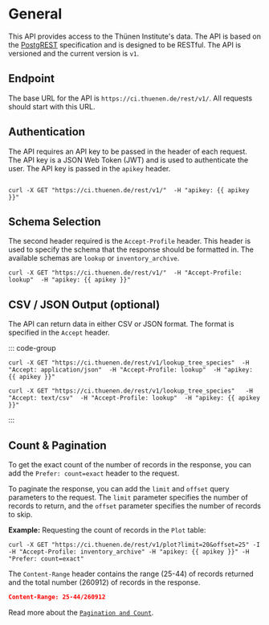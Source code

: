 
<script setup>
  let apikey = 'eyJhbGciOiJIUzI1NiIsInR5cCI6IkpXVCJ9.eyJyb2xlIjoiYW5vbiIsImlzcyI6InN1cGFiYXNlIiwiaWF0IjoxNzQ1NzkxMjAwLCJleHAiOjE5MDM1NTc2MDB9.hXiYlA_168hHZ6fk3zPgABQUpEcqkYRMzu0A5W5PtYU';
  //apikey = "[apikey]";
</script>

# General

This API provides access to the Thünen Institute's data. The API is based on the [PostgREST](https://docs.postgrest.org/en/v12/) specification and is designed to be RESTful. The API is versioned and the current version is `v1`.

## Endpoint

The base URL for the API is `https://ci.thuenen.de/rest/v1/`. All requests should start with this URL.

## Authentication

The API requires an API key to be passed in the header of each request. The API key is a JSON Web Token (JWT) and is used to authenticate the user. The API key is passed in the `apikey` header.

```txt-vue

curl -X GET "https://ci.thuenen.de/rest/v1/"  -H "apikey: {{ apikey }}"

```

## Schema Selection

The second header required is the `Accept-Profile` header. This header is used to specify the schema that the response should be formatted in. The available schemas are `lookup` or `inventory_archive`.

```txt-vue
curl -X GET "https://ci.thuenen.de/rest/v1/"  -H "Accept-Profile: lookup"  -H "apikey: {{ apikey }}"
```

## CSV / JSON Output (optional)

The API can return data in either CSV or JSON format. The format is specified in the `Accept` header.

::: code-group

```txt-vue [JSON (default)]
curl -X GET "https://ci.thuenen.de/rest/v1/lookup_tree_species"  -H "Accept: application/json"  -H "Accept-Profile: lookup"  -H "apikey: {{ apikey }}"
```

```txt-vue [CSV]
curl -X GET "https://ci.thuenen.de/rest/v1/lookup_tree_species"   -H "Accept: text/csv"  -H "Accept-Profile: lookup"  -H "apikey: {{ apikey }}"
```

:::

## Count & Pagination

To get the exact count of the number of records in the response, you can add the `Prefer: count=exact` header to the request.

To paginate the response, you can add the `limit` and `offset` query parameters to the request. The `limit` parameter specifies the number of records to return, and the `offset` parameter specifies the number of records to skip.



**Example:** Requesting the count of records in the `Plot` table:

```txt-vue [count]
curl -X GET "https://ci.thuenen.de/rest/v1/plot?limit=20&offset=25" -I -H "Accept-Profile: inventory_archive" -H "apikey: {{ apikey }}" -H "Prefer: count=exact"
```

The `Content-Range` header contains the range (25-44) of records returned and the total number (260912) of records in the response.

```JSON [Return]
Content-Range: 25-44/260912
```

Read more about the [`Pagination and Count`](https://docs.postgrest.org/en/v12/references/api/pagination_count.html).
